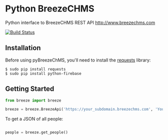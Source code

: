 Python BreezeCHMS
=================

Python interface to BreezeCHMS REST API http://www.breezechms.com

[![Build Status](https://travis-ci.org/aortiz32/pyBreezeChMS.svg?branch=master)](https://travis-ci.org/aortiz32/pyBreezeChMS)

## Installation

Before using pyBreezeChMS, you'll need to install the [requests](http://docs.python-requests.org/en/latest/) library:

    $ sudo pip install requests
    $ sudo pip install python-firebase

## Getting Started

```python
from breeze import breeze

breeze = breeze.BreezeApi('https://your_subdomain.breezechms.com', 'YourApiKey')
```

To get a JSON of all people:

```python

people = breeze.get_people()
```
